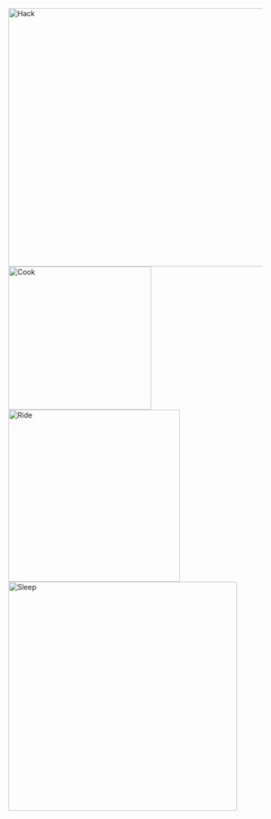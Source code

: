 <img src="https://media.giphy.com/media/KmHueA88mFABT9GkkR/giphy.gif" alt="Hack" width="511"/><img src="https://media.giphy.com/media/l1TJTwU3VfPHU4FCbx/giphy-downsized.gif" alt="Cook" width="283"/><img src="https://media.giphy.com/media/xToiIsdoL3R6k6kykk/giphy-downsized.gif" alt="Ride" width="340"/><img src="https://media.giphy.com/media/up8gI8DCcdd1S/giphy.gif" alt="Sleep" width="453"/>

<!---
oleblaesing/oleblaesing is a ✨ special ✨ repository because its `README.md` (this file) appears on your GitHub profile.
You can click the Preview link to take a look at your changes.
--->
